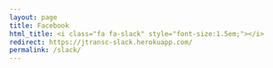 ```yaml
---
layout: page
title: Facebook
html_title: <i class="fa fa-slack" style="font-size:1.5em;"></i>
redirect: https://jtransc-slack.herokuapp.com/
permalink: /slack/
---
```


<i class="fa fa-slack"></i>
